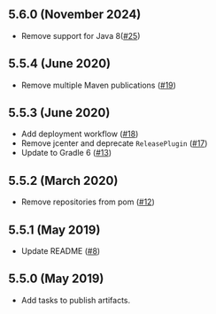 5.6.0 (November 2024)
---------------------

- Remove support for Java 8([#25](https://github.com/ome/omero-artifact-plugin/pull/125))


5.5.4 (June 2020)
------------------

- Remove multiple Maven publications ([#19](https://github.com/ome/omero-artifact-plugin/pull/19))

5.5.3 (June 2020)
------------------

- Add deployment workflow ([#18](https://github.com/ome/omero-artifact-plugin/pull/18))
- Remove jcenter and deprecate `ReleasePlugin` ([#17](https://github.com/ome/omero-artifact-plugin/pull/17))
- Update to Gradle 6 ([#13](https://github.com/ome/omero-artifact-plugin/pull/13))

5.5.2 (March 2020)
------------------

- Remove repositories from pom ([#12](https://github.com/ome/omero-artifact-plugin/pull/12))

5.5.1 (May 2019)
----------------

- Update README ([#8](https://github.com/ome/omero-artifact-plugin/pull/8))

5.5.0 (May 2019)
----------------

- Add tasks to publish artifacts.
